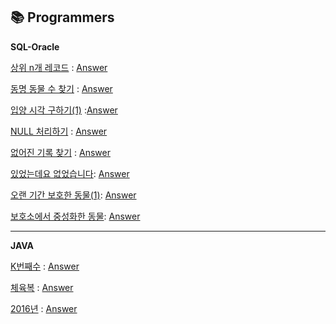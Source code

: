:books: **Programmers**
--

**SQL-Oracle**

[상위 n개 레코드](https://programmers.co.kr/learn/courses/30/lessons/59405) : [Answer](https://github.com/kimjinmi/MyAlgorithm/blob/master/Programmers/SQL/select01.sql)

[동명 동물 수 찾기](https://programmers.co.kr/learn/courses/30/lessons/59041) : [Answer](https://github.com/kimjinmi/MyAlgorithm/blob/master/Programmers/SQL/groupby01.sql)

[입양 시각 구하기(1)](https://programmers.co.kr/learn/courses/30/lessons/59412) :[Answer](https://github.com/kimjinmi/MyAlgorithm/blob/master/Programmers/SQL/groupby02.sql)

[NULL 처리하기](https://programmers.co.kr/learn/courses/30/lessons/59410) : [Answer](https://github.com/kimjinmi/MyAlgorithm/blob/master/Programmers/SQL/isnull01.sql)

[없어진 기록 찾기](https://programmers.co.kr/learn/courses/30/lessons/59042) : [Answer](https://github.com/kimjinmi/MyAlgorithm/blob/master/Programmers/SQL/join01.sql)

[있었는데요 없었습니다](https://programmers.co.kr/learn/courses/30/lessons/59043): [Answer](https://github.com/kimjinmi/MyAlgorithm/blob/master/Programmers/SQL/join02.sql)

[오랜 기간 보호한 동물(1)](https://programmers.co.kr/learn/courses/30/lessons/59044): [Answer](https://github.com/kimjinmi/MyAlgorithm/blob/master/Programmers/SQL/join03.sql)

[보호소에서 중성화한 동물](https://programmers.co.kr/learn/courses/30/lessons/59045): [Answer](https://github.com/kimjinmi/MyAlgorithm/blob/master/Programmers/SQL/join04.sql)

---

**JAVA**

[K번째수](https://programmers.co.kr/learn/courses/30/lessons/42748) : [Answer](https://github.com/kimjinmi/MyAlgorithm/blob/master/Programmers/JAVA/122901.java)

[체육복](https://programmers.co.kr/learn/courses/30/lessons/42862#) : [Answer](https://github.com/kimjinmi/MyAlgorithm/blob/master/Programmers/JAVA/122902.java)

[2016년](https://programmers.co.kr/learn/courses/30/lessons/12901) : [Answer](https://github.com/kimjinmi/MyAlgorithm/blob/master/Programmers/JAVA/122903.java)

